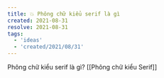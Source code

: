 ```yaml
---
title: 💥 Phông chữ kiểu serif là gì
created: 2021-08-31
resolve: 2021-08-31
tags:
  - 'ideas'
  - 'created/2021/08/31'
---
```


Phông chữ kiểu serif là gì?
[[Phông chữ kiểu Serif]]